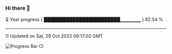 ### Hi there 👋

⏳ Year progress { ████████████████████████▁▁▁▁▁▁ } 82.54 %

---

⏰ Updated on Sat, 29 Oct 2022 06:17:02 GMT

![Progress Bar CI](https://github.com/liununu/liununu/workflows/Progress%20Bar%20CI/badge.svg)
